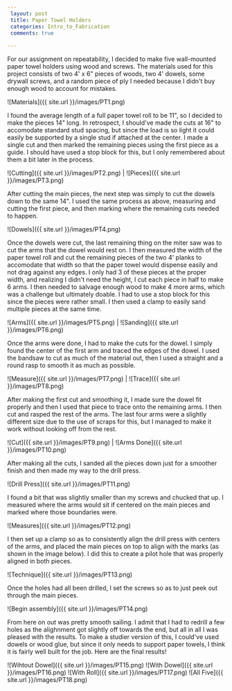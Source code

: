 ```yaml
---
 layout: post
 title: Paper Towel Holders
 categories: Intro_to_Fabrication
 comments: true
 
---
```


For our assignment on repeatability, I decided to make five wall-mounted paper towel holders using wood and screws. The materials used for this project consists of two 4' x 6" pieces of woods, two 4' dowels, some drywall screws, and a random piece of ply I needed because I didn't buy enough wood to account for mistakes. 

![Materials]({{ site.url }}/images/PT1.png) 

I found the average length of a full paper towel roll to be 11", so I decided to make the pieces 14" long. In retrospect, I should've made the cuts at 16" to accomodate standard stud spacing, but since the load is so light it could easily be supported by a single stud if attached at the center. I made a single cut and then marked the remaining pieces using the first piece as a guide. I should have used a stop block for this, but I only remembered about them a bit later in the process.

![Cutting]({{ site.url }}/images/PT2.png) | ![Pieces]({{ site.url }}/images/PT3.png)

After cutting the main pieces, the next step was simply to cut the dowels down to the same 14". I used the same process as above, measuring and cutting the first piece, and then marking where the remaining cuts needed to happen. 

![Dowels]({{ site.url }}/images/PT4.png)

Once the dowels were cut, the last remaining thing on the miter saw was to cut the arms that the dowel would rest on. I then measured the width of the paper towel roll and cut the remaining pieces of the two 4' planks to accomodate that width so that the paper towel would dispense easily and not drag against any edges. I only had 3 of these pieces at the proper width, and realizing I didn't need the height, I cut each piece in half to make 6 arms. I then needed to salvage enough wood to make 4 more arms, which was a challenge but ultimately doable. I had to use a stop block for this since the pieces were rather small.
I then used a clamp to easily sand multiple pieces at the same time.

![Arms]({{ site.url }}/images/PT5.png) | ![Sanding]({{ site.url }}/images/PT6.png)

Once the arms were done, I had to make the cuts for the dowel. I simply found the center of the first arm and traced the edges of the dowel. I used the bandsaw to cut as much of the material out, then I used a straight and a round rasp to smooth it as much as possible. 

![Measure]({{ site.url }}/images/PT7.png) | ![Trace]({{ site.url }}/images/PT8.png)

After making the first cut and smoothing it, I made sure the dowel fit properly and then I used that piece to trace onto the remaining arms. I then cut and rasped the rest of the arms. The last four arms were a slightly different size due to the use of scraps for this, but I managed to make it work without looking off from the rest. 

![Cut]({{ site.url }}/images/PT9.png) | ![Arms Done]({{ site.url }}/images/PT10.png)

After making all the cuts, I sanded all the pieces down just for a smoother finish and then made my way to the drill press.

![Drill Press]({{ site.url }}/images/PT11.png)

I found a bit that was slightly smaller than my screws and chucked that up. I measured where the arms would sit if centered on the main pieces and marked where those boundaries were. 

![Measures]({{ site.url }}/images/PT12.png)

I then set up a clamp so as to consistently align the drill press with centers of the arms, and placed the main pieces on top to align with the marks (as shown in the image below). I did this to create a pilot hole that was properly aligned in both pieces.

![Technique]({{ site.url }}/images/PT13.png)

Once the holes had all been drilled, I set the screws so as to just peek out through the main pieces.

![Begin assembly]({{ site.url }}/images/PT14.png)

From here on out was pretty smooth sailing. I admit that I had to redrill a few holes as the alighnment got slightly off towards the end, but all in all I was pleased with the results. To make a studier version of this, I could've used dowels or wood glue, but since it only needs to support paper towels, I think it is fairly well built for the job. Here are the final results!

![Wihtout Dowel]({{ site.url }}/images/PT15.png)
![With Dowel]({{ site.url }}/images/PT16.png)
![With Roll]({{ site.url }}/images/PT17.png)
![All Five]({{ site.url }}/images/PT18.png)











